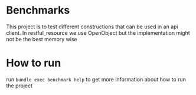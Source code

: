 # Benchmarks

This project is to test different constructions that can be used in an api client. 
In restful_resource we use OpenObject but the implementation might not be the best memory wise

# How to run

run `bundle exec benchmark help` to get more information about how to run the project

